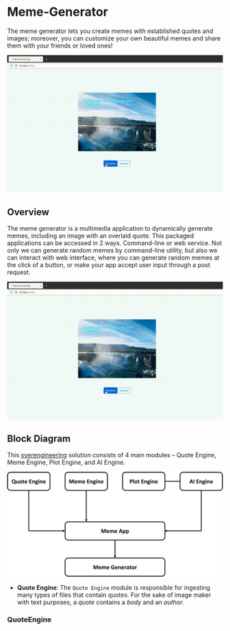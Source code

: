 # Meme-Generator
The meme generator lets you create memes with established quotes and images; moreover, you can customize your own beautiful memes and share them with your friends or loved ones!

![demo](./meme_generator_demo.gif)

## Overview
The meme generator is a multimedia application to dynamically generate memes, including an image with an overlaid quote. This packaged applications can be accessed in 2 ways. Command-line or web service. Not only we can generate random memes by command-line utility, but also we can interact with web interface, where you can generate random memes at the click of a button, or make your app accept user input through a post request.

![overview](./meme_generator_demo.gif)

## Block Diagram
This [overengineering](https://en.wikipedia.org/wiki/Overengineering) solution consists of 4 main modules – Quote Engine, Meme Engine, Plot Engine, and AI Engine.

![block_diagram](./2_block_diagram.jpg)

 - **Quote Engine**: The `Quote Engine` module is responsible for ingesting many types of files that contain quotes. For the sake of image maker with text purposes, a *quote* contains a *body* and an *author*.

### QuoteEngine
